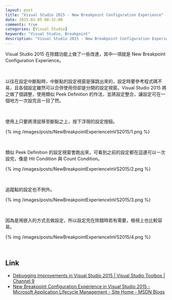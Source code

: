 ```yaml
---
layout: post
title: "Visual Studio 2015 - New Breakpoint Configuration Experience"
date: 2015-02-05 08:32:00
comments: true
categories: [Visual Studio]
keywords: "Visual Studio, Breakpoint"
description: "Visual Studio 2015 - New Breakpoint Configuration Experience"
---
```


Visual Studio 2015 在除錯功能上做了一些改進，其中一項就是 New Breakpoint Configuration Experience。  

<!-- More -->

<br/>

以往在設定中斷點時，中斷點的設定視窗是彈跳出來的，設定時要參考程式碼不易，且各個設定雖然可以合併使用但卻是分開的設定視窗。Visual Studio 2015 將之做了個調整，使用類似 Peek Definition 的作法，並將設定整合，讓設定可在一個地方一次設完且一目了然。    

<br/>


使用上只要將滑鼠移至斷點之上，按下浮現的設定按鈕。  

{% img /images/posts/NewBreakpointExperienceInVS2015/1.png %}

<br/>


類似 Peek Definition 的設定視窗會跑出來，可看到之前的設定都在這邊可以一次設完，像是 Hit Condition 與 Count Condition。  

{% img /images/posts/NewBreakpointExperienceInVS2015/2.png %}

<br/>


追蹤點的設定也不例外。  

{% img /images/posts/NewBreakpointExperienceInVS2015/3.png %}

<br/>


因為是用嵌入的方式去做設定，所以設定完在除錯時若有需要，檢視上也比較容易。  

{% img /images/posts/NewBreakpointExperienceInVS2015/4.png %}

<br/>


Link
----
* [Debugging Improvements in Visual Studio 2015 | Visual Studio Toolbox | Channel 9](http://channel9.msdn.com/Shows/Visual-Studio-Toolbox/Debugging-Improvements-in-Visual-Studio-2015)
* [New Breakpoint Configuration Experience in Visual Studio 2015 - Microsoft Application Lifecycle Management - Site Home - MSDN Blogs](http://blogs.msdn.com/b/visualstudioalm/archive/2014/10/06/new-breakpoint-configuration-experience.aspx)
